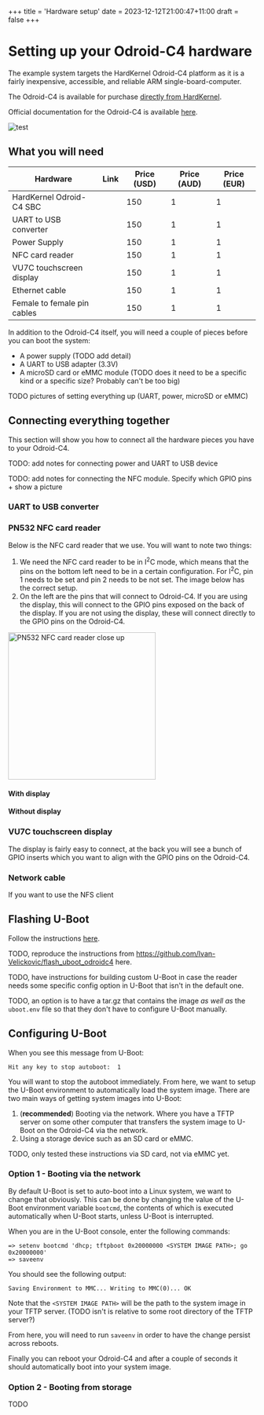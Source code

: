 +++
title = 'Hardware setup'
date = 2023-12-12T21:00:47+11:00
draft = false
+++

# Setting up your Odroid-C4 hardware

The example system targets the HardKernel Odroid-C4 platform as it is a fairly inexpensive, accessible, and reliable ARM single-board-computer.

The Odroid-C4 is available for purchase [directly from HardKernel](https://www.hardkernel.com/shop/odroid-c4/).

Official documentation for the Odroid-C4 is available [here](https://wiki.odroid.com/odroid-c4/odroid-c4).

![test](/all_hardware.jpeg)

## What you will need

| Hardware | Link | Price (USD) | Price (AUD) | Price (EUR) |
| ----------- | ----------- | - | - | - |
| HardKernel Odroid-C4 SBC | | 150 | 1 | 1 |
| UART to USB converter | | 150 | 1 | 1 |
| Power Supply | | 150 | 1 | 1 |
| NFC card reader | | 150 | 1 | 1 |
| VU7C touchscreen display | | 150 | 1 | 1 |
| Ethernet cable | | 150 | 1 | 1 |
| Female to female pin cables | | 150 | 1 | 1 |

In addition to the Odroid-C4 itself, you will need a couple of pieces before you can boot the system:

* A power supply (TODO add detail)
* A UART to USB adapter (3.3V)
* A microSD card or eMMC module (TODO does it need to be a specific kind or a specific size? Probably can't be too big)

TODO pictures of setting everything up (UART, power, microSD or eMMC)

## Connecting everything together

This section will show you how to connect all the hardware pieces you have to your Odroid-C4.

TODO: add notes for connecting power and UART to USB device

TODO: add notes for connecting the NFC module. Specify which GPIO pins + show a picture

### UART to USB converter

### PN532 NFC card reader

Below is the NFC card reader that we use. You will want to note two things:
1. We need the NFC card reader to be in I<sup>2</sup>C mode, which means that the pins on the
   bottom left need to be in a certain configuration. For I<sup>2</sup>C, pin 1 needs to be set
   and pin 2 needs to be not set. The image below has the correct setup.
2. On the left are the pins that will connect to Odroid-C4. If you are using the display, this will
   connect to the GPIO pins exposed on the back of the display. If you are not using the display,
   these will connect directly to the GPIO pins on the Odroid-C4.

<img src="/nfc_card_reader.jpeg" alt="PN532 NFC card reader close up" width="300"/>

#### With display

#### Without display

### VU7C touchscreen display

The display is fairly easy to connect, at the back you will see a bunch of GPIO inserts which you want
to align with the GPIO pins on the Odroid-C4.

### Network cable

If you want to use the NFS client

## Flashing U-Boot

Follow the instructions [here](https://github.com/Ivan-Velickovic/flash_uboot_odroidc4).

TODO, reproduce the instructions from https://github.com/Ivan-Velickovic/flash_uboot_odroidc4
here.

TODO, have instructions for building custom U-Boot in case the reader needs some specific
config option in U-Boot that isn't in the default one.

TODO, an option is to have a tar.gz that contains the image *as well as* the `uboot.env` file
so that they don't have to configure U-Boot manually.

## Configuring U-Boot

When you see this message from U-Boot:
```
Hit any key to stop autoboot:  1
```

You will want to stop the autoboot immediately. From here,
we want to setup the U-Boot environment to automatically load
the system image. There are two main ways of getting system images
into U-Boot:
1. (**recommended**) Booting via the network. Where you have a TFTP server
  on some other computer that transfers the system image to U-Boot
  on the Odroid-C4 via the network.
2. Using a storage device such as an SD card or eMMC.

TODO, only tested these instructions via SD card, not via eMMC yet.

### Option 1 - Booting via the network

By default U-Boot is set to auto-boot into a Linux system, we want to change that obviously.
This can be done by changing the value of the U-Boot environment variable `bootcmd`, the contents
of which is executed automatically when U-Boot starts, unless U-Boot is interrupted.

When you are in the U-Boot console, enter the following commands:

```
=> setenv bootcmd 'dhcp; tftpboot 0x20000000 <SYSTEM IMAGE PATH>; go 0x20000000'
=> saveenv
```

You should see the following output:
```
Saving Environment to MMC... Writing to MMC(0)... OK
```

Note that the `<SYSTEM IMAGE PATH>` will be the path to the system image in your TFTP server.
(TODO isn't is relative to some root directory of the TFTP server?)

From here, you will need to run `saveenv` in order to have the change persist across reboots.

Finally you can reboot your Odroid-C4 and after a couple of seconds it should automatically
boot into your system image.

### Option 2 - Booting from storage

TODO
